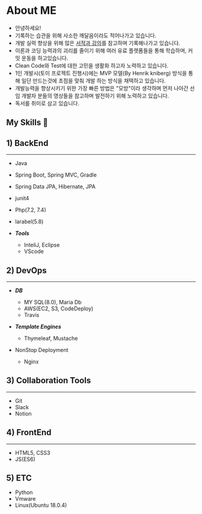 # About ME
 * 안녕하세요!
 * 기록하는 습관을 위해 사소한 깨달음이라도 적어나가고 있습니다.
 * 개발 실력 향상을 위해 많은 [서적과 강의](https://github.com/thsdimaker/Education-Books)를 참고하며 기록해나가고 있습니다.
 * 이론과 코딩 능력과의 괴리를 줄이기 위해 여러 유료 플랫폼들을 통해 학습하며, 커밋 운동을 하고있습니다.
 * Clean Code와 Test에 대한 고민을 생활화 하고자 노력하고 있습니다.
 * 1인 개발시(토이 프로젝트 진행시)에는 MVP 모델(By Henrik kniberg) 방식을 통해 일단 만드는것에 초점을 맞춰 개발 하는 방식을 채택하고 있습니다.
 * 개발능력을 향상시키기 위한 가장 빠른 방법은 "모방"이라 생각하며 먼저 나아간 선임 개발자 분들의 영상들을 참고하며 발전하기 위해 노력하고 있습니다.
 * 독서를 취미로 삼고 있습니다.

## My Skills 👋

## 1) BackEnd
***


  * Java
  * Spring Boot, Spring MVC, Gradle
  * Spring Data JPA, Hibernate, JPA
  * junit4

  * Php(7.2, 7.4)
  * larabel(5.8)

  
* ***Tools***
  * InteliJ, Eclipse
  * VScode

## 2) DevOps
***

  * ***DB***
      * MY SQL(8.0), Maria Db
      * AWS(EC2, S3, CodeDeploy)
      * Travis
   
  * ***Template Engines***
    * Thymeleaf, Mustache

  * NonStop Deployment
    * Nginx

## 3) Collaboration Tools
***
  * Git
  * Slack
  * Notion
 
 
## 4) FrontEnd
***
* HTML5, CSS3
* JS(ES6)
   
## 5) ETC
* Python
* Vmware
* Linux(Ubuntu 18.0.4)



<!--
**thsdimaker/thsdimaker** is a ✨ _special_ ✨ repository because its `README.md` (this file) appears on your GitHub profile.

Here are some ideas to get you started:

- 🔭 I’m currently working on ...
- 🌱 I’m currently learning ...
- 👯 I’m looking to collaborate on ...
- 🤔 I’m looking for help with ...
- 💬 Ask me about ...
- 📫 How to reach me: ...
- 😄 Pronouns: ...
- ⚡ Fun fact: ...
-->
